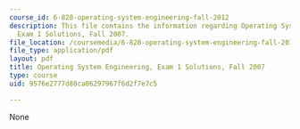 ```yaml
---
course_id: 6-828-operating-system-engineering-fall-2012
description: This file contains the information regarding Operating System Engineering,
  Exam 1 Solutions, Fall 2007.
file_location: /coursemedia/6-828-operating-system-engineering-fall-2012/9576e2777d88ca06297967f6d2f7e7c5_MIT6_828F12_q07_1_sol.pdf
file_type: application/pdf
layout: pdf
title: Operating System Engineering, Exam 1 Solutions, Fall 2007
type: course
uid: 9576e2777d88ca06297967f6d2f7e7c5

---
```

None